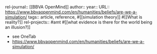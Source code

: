 rel-journal:: [[BBVA OpenMind]]
author::
year::
URL:: https://www.bbvaopenmind.com/en/humanities/beliefs/are-we-a-simulation/
tags:: article, reference, #[[simulation theory]] #[[What is reality?]]
rel-projects:: #amt #[[what evidence is there for the world being an illusion?]]


- see OneTab
- https://www.bbvaopenmind.com/en/humanities/beliefs/are-we-a-simulation/
